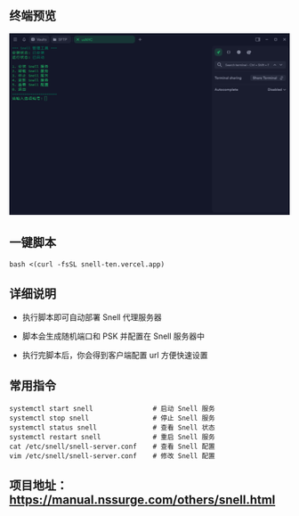 ## 终端预览

![preview](image.png)


## 一键脚本

```
bash <(curl -fsSL snell-ten.vercel.app)
```

## 详细说明

- 执行脚本即可自动部署 Snell 代理服务器

- 脚本会生成随机端口和 PSK 并配置在 Snell 服务器中

- 执行完脚本后，你会得到客户端配置 url 方便快速设置

## 常用指令

```
systemctl start snell               # 启动 Snell 服务
systemctl stop snell                # 停止 Snell 服务
systemctl status snell              # 查看 Snell 状态
systemctl restart snell             # 重启 Snell 服务
cat /etc/snell/snell-server.conf    # 查看 Snell 配置
vim /etc/snell/snell-server.conf    # 修改 Snell 配置
```
## 项目地址：https://manual.nssurge.com/others/snell.html


